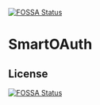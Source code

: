 [![FOSSA Status](https://app.fossa.com/api/projects/git%2Bgithub.com%2FSmartSystemsGithub%2FSmartOAuth.svg?type=shield)](https://app.fossa.com/projects/git%2Bgithub.com%2FSmartSystemsGithub%2FSmartOAuth?ref=badge_shield)

# SmartOAuth

## License
[![FOSSA Status](https://app.fossa.com/api/projects/git%2Bgithub.com%2FSmartSystemsGithub%2FSmartOAuth.svg?type=large)](https://app.fossa.com/projects/git%2Bgithub.com%2FSmartSystemsGithub%2FSmartOAuth?ref=badge_large)